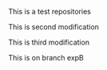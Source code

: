 This is a test repositories

This is second modification

This is third modification

This is on branch expB
